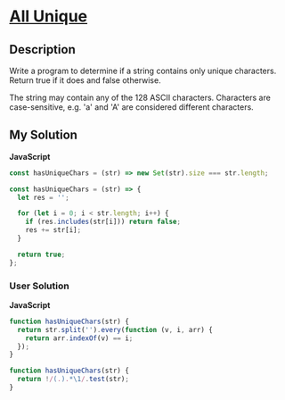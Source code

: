 # [All Unique](https://www.codewars.com/kata/553e8b195b853c6db4000048)

## Description

Write a program to determine if a string contains only unique characters. Return true if it does and false otherwise.

The string may contain any of the 128 ASCII characters. Characters are case-sensitive, e.g. 'a' and 'A' are considered different characters.

## My Solution

**JavaScript**

```js
const hasUniqueChars = (str) => new Set(str).size === str.length;
```

```js
const hasUniqueChars = (str) => {
  let res = '';

  for (let i = 0; i < str.length; i++) {
    if (res.includes(str[i])) return false;
    res += str[i];
  }

  return true;
};
```

### User Solution

**JavaScript**

```js
function hasUniqueChars(str) {
  return str.split('').every(function (v, i, arr) {
    return arr.indexOf(v) == i;
  });
}
```

```js
function hasUniqueChars(str) {
  return !/(.).*\1/.test(str);
}
```
